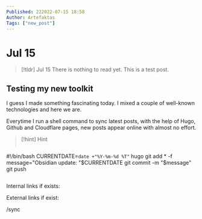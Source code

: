 ```yaml
---
Published: 222022-07-15 18:58
Author: Artefaktas
Tags: ["new_post"]
---
```


# Jul 15

> [!tldr] Jul 15
> There is nothing to read yet. This is a test post.

## Testing my new toolkit

I guess I made something fascinating today. I mixed a couple of well-known technologies and here we are. 

Everytime I run a shell command to sync latest posts, with the help of Hugo, Github and Cloudflare pages, new posts appear online with almost no effort.


> [!hint] Hint
> ```
#!/bin/bash
CURRENTDATE=`date +"%Y-%m-%d %T"`
hugo
git add * -f
message="Obsidian update: "$CURRENTDATE
git commit -m "$message"
git push
> ```


Internal links if exists:

External links if exist:

/sync
